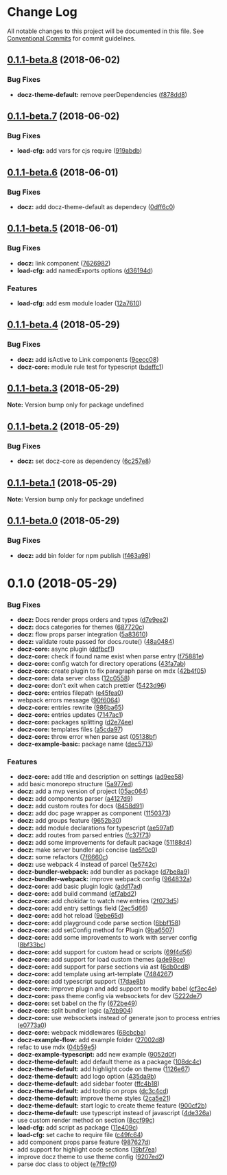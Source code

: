 # Change Log

All notable changes to this project will be documented in this file.
See [Conventional Commits](https://conventionalcommits.org) for commit guidelines.

<a name="0.1.1-beta.8"></a>
## [0.1.1-beta.8](https://github.com/doczjs/docz/compare/v0.1.1-beta.7...v0.1.1-beta.8) (2018-06-02)


### Bug Fixes

* **docz-theme-default:** remove peerDependencies ([f878dd8](https://github.com/doczjs/docz/commit/f878dd8))




<a name="0.1.1-beta.7"></a>
## [0.1.1-beta.7](https://github.com/doczjs/docz/compare/v0.1.1-beta.6...v0.1.1-beta.7) (2018-06-02)


### Bug Fixes

* **load-cfg:** add vars for cjs require ([919abdb](https://github.com/doczjs/docz/commit/919abdb))




<a name="0.1.1-beta.6"></a>
## [0.1.1-beta.6](https://github.com/doczjs/docz/compare/v0.1.1-beta.5...v0.1.1-beta.6) (2018-06-01)


### Bug Fixes

* **docz:** add docz-theme-default as dependecy ([0dff6c0](https://github.com/doczjs/docz/commit/0dff6c0))




<a name="0.1.1-beta.5"></a>
## [0.1.1-beta.5](https://github.com/doczjs/docz/compare/v0.1.1-beta.4...v0.1.1-beta.5) (2018-06-01)


### Bug Fixes

* **docz:** link component ([7626982](https://github.com/doczjs/docz/commit/7626982))
* **load-cfg:** add namedExports options ([d36194d](https://github.com/doczjs/docz/commit/d36194d))


### Features

* **load-cfg:** add esm module loader ([12a7610](https://github.com/doczjs/docz/commit/12a7610))




<a name="0.1.1-beta.4"></a>
## [0.1.1-beta.4](https://github.com/doczjs/docz/compare/v0.1.1-beta.3...v0.1.1-beta.4) (2018-05-29)


### Bug Fixes

* **docz:** add isActive to Link components ([9cecc08](https://github.com/doczjs/docz/commit/9cecc08))
* **docz-core:** module rule test for typescript ([bdeffc1](https://github.com/doczjs/docz/commit/bdeffc1))




<a name="0.1.1-beta.3"></a>
## [0.1.1-beta.3](https://github.com/doczjs/docz/compare/v0.1.1-beta.2...v0.1.1-beta.3) (2018-05-29)




**Note:** Version bump only for package undefined

<a name="0.1.1-beta.2"></a>
## [0.1.1-beta.2](https://github.com/doczjs/docz/compare/v0.1.1-beta.0...v0.1.1-beta.2) (2018-05-29)


### Bug Fixes

* **docz:** set docz-core as dependency ([6c257e8](https://github.com/doczjs/docz/commit/6c257e8))




<a name="0.1.1-beta.1"></a>
## [0.1.1-beta.1](https://github.com/doczjs/docz/compare/v0.1.1-beta.0...v0.1.1-beta.1) (2018-05-29)




**Note:** Version bump only for package undefined

<a name="0.1.1-beta.0"></a>
## [0.1.1-beta.0](https://github.com/doczjs/docz/compare/v0.1.0...v0.1.1-beta.0) (2018-05-29)


### Bug Fixes

* **docz:** add bin folder for npm publish ([f463a98](https://github.com/doczjs/docz/commit/f463a98))




<a name="0.1.0"></a>
# 0.1.0 (2018-05-29)


### Bug Fixes

* **docz:**  Docs render props orders and types ([d7e9ee2](https://github.com/doczjs/docz/commit/d7e9ee2))
* **docz:** docs categories for themes ([687720c](https://github.com/doczjs/docz/commit/687720c))
* **docz:** flow props parser integration ([5a83610](https://github.com/doczjs/docz/commit/5a83610))
* **docz:** validate route passed for docs.route() ([48a0484](https://github.com/doczjs/docz/commit/48a0484))
* **docz-core:** async plugin ([ddfbcf1](https://github.com/doczjs/docz/commit/ddfbcf1))
* **docz-core:** check if found name exist when parse entry ([f75881e](https://github.com/doczjs/docz/commit/f75881e))
* **docz-core:** config watch for directory operations ([43fa7ab](https://github.com/doczjs/docz/commit/43fa7ab))
* **docz-core:** create plugin to fix paragraph parse on mdx ([42b4f05](https://github.com/doczjs/docz/commit/42b4f05))
* **docz-core:** data server class ([12c0558](https://github.com/doczjs/docz/commit/12c0558))
* **docz-core:** don't exit when catch prettier ([5423d96](https://github.com/doczjs/docz/commit/5423d96))
* **docz-core:** entries filepath ([e45fea0](https://github.com/doczjs/docz/commit/e45fea0))
* webpack errors message ([90f6064](https://github.com/doczjs/docz/commit/90f6064))
* **docz-core:** entries rewrite ([986ba65](https://github.com/doczjs/docz/commit/986ba65))
* **docz-core:** entries updates ([7147ac1](https://github.com/doczjs/docz/commit/7147ac1))
* **docz-core:** packages splitting ([d2e74ee](https://github.com/doczjs/docz/commit/d2e74ee))
* **docz-core:** templates files ([a5cda97](https://github.com/doczjs/docz/commit/a5cda97))
* **docz-core:** throw error when parse ast ([05138bf](https://github.com/doczjs/docz/commit/05138bf))
* **docz-example-basic:** package name ([dec5713](https://github.com/doczjs/docz/commit/dec5713))


### Features

* **docz-core:** add title and description on settings ([ad9ee58](https://github.com/doczjs/docz/commit/ad9ee58))
* add basic monorepo structure ([5a977ed](https://github.com/doczjs/docz/commit/5a977ed))
* **docz:** add a mvp version of project ([05ac064](https://github.com/doczjs/docz/commit/05ac064))
* **docz:** add components parser ([a4127d9](https://github.com/doczjs/docz/commit/a4127d9))
* **docz:** add custom routes for docs ([8458d91](https://github.com/doczjs/docz/commit/8458d91))
* **docz:** add doc page wrapper as component ([1150373](https://github.com/doczjs/docz/commit/1150373))
* **docz:** add groups feature ([9652b30](https://github.com/doczjs/docz/commit/9652b30))
* **docz:** add module declarations for typescript ([ae597af](https://github.com/doczjs/docz/commit/ae597af))
* **docz:** add routes from parsed entries ([fc37f73](https://github.com/doczjs/docz/commit/fc37f73))
* **docz:** add some improvements for default package ([51188d4](https://github.com/doczjs/docz/commit/51188d4))
* **docz:** make server bundler api concise ([ae5f0c0](https://github.com/doczjs/docz/commit/ae5f0c0))
* **docz:** some refactors ([7f6660c](https://github.com/doczjs/docz/commit/7f6660c))
* **docz:** use webpack 4 instead of parcel ([1e5742c](https://github.com/doczjs/docz/commit/1e5742c))
* **docz-bundler-webpack:** add bundler as package ([d7be8a9](https://github.com/doczjs/docz/commit/d7be8a9))
* **docz-bundler-webpack:** improve webpack config ([964832a](https://github.com/doczjs/docz/commit/964832a))
* **docz-core:** add basic plugin logic ([add17ad](https://github.com/doczjs/docz/commit/add17ad))
* **docz-core:** add build command ([ef7abd2](https://github.com/doczjs/docz/commit/ef7abd2))
* **docz-core:** add chokidar to watch new entries ([2f073d5](https://github.com/doczjs/docz/commit/2f073d5))
* **docz-core:** add entry settings field ([2ec5d66](https://github.com/doczjs/docz/commit/2ec5d66))
* **docz-core:** add hot reload ([9ebe65d](https://github.com/doczjs/docz/commit/9ebe65d))
* **docz-core:** add playground code parse section ([6bbf158](https://github.com/doczjs/docz/commit/6bbf158))
* **docz-core:** add setConfig method for Plugin ([9ba6507](https://github.com/doczjs/docz/commit/9ba6507))
* **docz-core:** add some improvements to work with server config ([8bf33bc](https://github.com/doczjs/docz/commit/8bf33bc))
* **docz-core:** add support for custom head or scripts ([69f4d56](https://github.com/doczjs/docz/commit/69f4d56))
* **docz-core:** add support for load custom themes ([ade98ce](https://github.com/doczjs/docz/commit/ade98ce))
* **docz-core:** add support for parse sections via ast ([6db0cd8](https://github.com/doczjs/docz/commit/6db0cd8))
* **docz-core:** add template using art-template ([7484267](https://github.com/doczjs/docz/commit/7484267))
* **docz-core:** add typescript support ([17dae8b](https://github.com/doczjs/docz/commit/17dae8b))
* **docz-core:** improve plugin and add support to modify babel ([cf3ec4e](https://github.com/doczjs/docz/commit/cf3ec4e))
* **docz-core:** pass theme config via websockets for dev ([5222de7](https://github.com/doczjs/docz/commit/5222de7))
* **docz-core:** set babel on the fly ([672be49](https://github.com/doczjs/docz/commit/672be49))
* **docz-core:** split bundler logic ([a7db904](https://github.com/doczjs/docz/commit/a7db904))
* **docz-core:** use websockets instead of generate json to process entries ([e0773a0](https://github.com/doczjs/docz/commit/e0773a0))
* **docz-core:** webpack middlewares ([68cbcba](https://github.com/doczjs/docz/commit/68cbcba))
* **docz-example-flow:** add example folder ([27002d8](https://github.com/doczjs/docz/commit/27002d8))
* refac to use mdx ([04b59e5](https://github.com/doczjs/docz/commit/04b59e5))
* **docz-example-typescript:** add new example ([9052d0f](https://github.com/doczjs/docz/commit/9052d0f))
* **docz-theme-default:** add default theme as a package ([108dc4c](https://github.com/doczjs/docz/commit/108dc4c))
* **docz-theme-default:** add highlight code on theme ([1126e67](https://github.com/doczjs/docz/commit/1126e67))
* **docz-theme-default:** add logo option ([435da9b](https://github.com/doczjs/docz/commit/435da9b))
* **docz-theme-default:** add sidebar footer ([ffc4b18](https://github.com/doczjs/docz/commit/ffc4b18))
* **docz-theme-default:** add tooltip on props ([dc3c4cd](https://github.com/doczjs/docz/commit/dc3c4cd))
* **docz-theme-default:** improve theme styles ([2ca5e21](https://github.com/doczjs/docz/commit/2ca5e21))
* **docz-theme-default:** start logic to create theme feature ([900cf2b](https://github.com/doczjs/docz/commit/900cf2b))
* **docz-theme-default:** use typescript instead of javascript ([4de326a](https://github.com/doczjs/docz/commit/4de326a))
* use custom render method on section ([8ccf99c](https://github.com/doczjs/docz/commit/8ccf99c))
* **load-cfg:** add script as package ([11e409c](https://github.com/doczjs/docz/commit/11e409c))
* **load-cfg:** set cache to require file ([c49fc64](https://github.com/doczjs/docz/commit/c49fc64))
* add component props parse feature ([987627d](https://github.com/doczjs/docz/commit/987627d))
* add support for highlight code sections ([19bf7ea](https://github.com/doczjs/docz/commit/19bf7ea))
* improve docz theme to use theme config ([9207ed2](https://github.com/doczjs/docz/commit/9207ed2))
* parse doc class to object ([e7f9cf0](https://github.com/doczjs/docz/commit/e7f9cf0))
